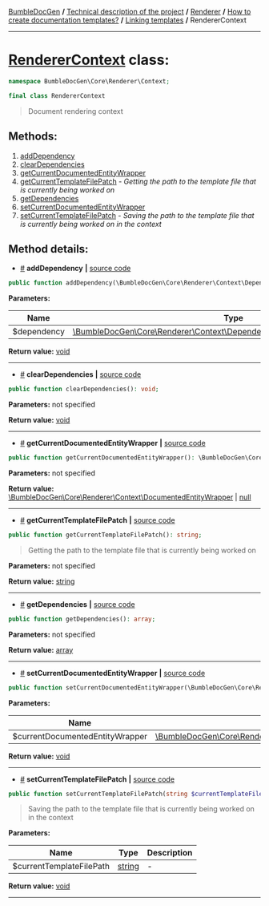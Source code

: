 <!-- {% raw %} -->
<embed> <a href="/docs/README.md">BumbleDocGen</a> <b>/</b> <a href="/docs/tech/readme.md">Technical description of the project</a> <b>/</b> <a href="/docs/tech/3.renderer/readme.md">Renderer</a> <b>/</b> <a href="/docs/tech/3.renderer/01_templates.md">How to create documentation templates?</a> <b>/</b> <a href="/docs/tech/3.renderer/templatesLinking.md">Linking templates</a> <b>/</b> RendererContext<hr> </embed>

<h1>
    <a href="https://github.com/bumble-tech/bumble-doc-gen/blob/master/src/Core/Renderer/Context/RendererContext.php#L12">RendererContext</a> class:
</h1>





```php
namespace BumbleDocGen\Core\Renderer\Context;

final class RendererContext
```

<blockquote>Document rendering context</blockquote>







<h2>Methods:</h2>

<ol>
<li>
    <a href="#madddependency">addDependency</a>
    </li>
<li>
    <a href="#mcleardependencies">clearDependencies</a>
    </li>
<li>
    <a href="#mgetcurrentdocumentedentitywrapper">getCurrentDocumentedEntityWrapper</a>
    </li>
<li>
    <a href="#mgetcurrenttemplatefilepatch">getCurrentTemplateFilePatch</a>
    - <i>Getting the path to the template file that is currently being worked on</i></li>
<li>
    <a href="#mgetdependencies">getDependencies</a>
    </li>
<li>
    <a href="#msetcurrentdocumentedentitywrapper">setCurrentDocumentedEntityWrapper</a>
    </li>
<li>
    <a href="#msetcurrenttemplatefilepatch">setCurrentTemplateFilePatch</a>
    - <i>Saving the path to the template file that is currently being worked on in the context</i></li>
</ol>







<h2>Method details:</h2>

<div class='method_description-block'>

<ul>
<li><a name="madddependency" href="#madddependency">#</a>
 <b>addDependency</b>
    <b>|</b> <a href="https://github.com/bumble-tech/bumble-doc-gen/blob/master/src/Core/Renderer/Context/RendererContext.php#L53">source code</a></li>
</ul>

```php
public function addDependency(\BumbleDocGen\Core\Renderer\Context\Dependency\RendererDependencyInterface $dependency): void;
```



<b>Parameters:</b>

<table>
    <thead>
    <tr>
        <th>Name</th>
        <th>Type</th>
        <th>Description</th>
    </tr>
    </thead>
    <tbody>
            <tr>
            <td>$dependency</td>
            <td><a href='https://github.com/bumble-tech/bumble-doc-gen/blob/master/src/Core/Renderer/Context/Dependency/RendererDependencyInterface.php'>\BumbleDocGen\Core\Renderer\Context\Dependency\RendererDependencyInterface</a></td>
            <td>-</td>
        </tr>
        </tbody>
</table>

<b>Return value:</b> <a href='https://www.php.net/manual/en/language.types.void.php'>void</a>


</div>
<hr>
<div class='method_description-block'>

<ul>
<li><a name="mcleardependencies" href="#mcleardependencies">#</a>
 <b>clearDependencies</b>
    <b>|</b> <a href="https://github.com/bumble-tech/bumble-doc-gen/blob/master/src/Core/Renderer/Context/RendererContext.php#L48">source code</a></li>
</ul>

```php
public function clearDependencies(): void;
```



<b>Parameters:</b> not specified

<b>Return value:</b> <a href='https://www.php.net/manual/en/language.types.void.php'>void</a>


</div>
<hr>
<div class='method_description-block'>

<ul>
<li><a name="mgetcurrentdocumentedentitywrapper" href="#mgetcurrentdocumentedentitywrapper">#</a>
 <b>getCurrentDocumentedEntityWrapper</b>
    <b>|</b> <a href="https://github.com/bumble-tech/bumble-doc-gen/blob/master/src/Core/Renderer/Context/RendererContext.php#L43">source code</a></li>
</ul>

```php
public function getCurrentDocumentedEntityWrapper(): \BumbleDocGen\Core\Renderer\Context\DocumentedEntityWrapper|null;
```



<b>Parameters:</b> not specified

<b>Return value:</b> <a href='https://github.com/bumble-tech/bumble-doc-gen/blob/master/src/Core/Renderer/Context/DocumentedEntityWrapper.php'>\BumbleDocGen\Core\Renderer\Context\DocumentedEntityWrapper</a> | <a href='https://www.php.net/manual/en/language.types.null.php'>null</a>


</div>
<hr>
<div class='method_description-block'>

<ul>
<li><a name="mgetcurrenttemplatefilepatch" href="#mgetcurrenttemplatefilepatch">#</a>
 <b>getCurrentTemplateFilePatch</b>
    <b>|</b> <a href="https://github.com/bumble-tech/bumble-doc-gen/blob/master/src/Core/Renderer/Context/RendererContext.php#L32">source code</a></li>
</ul>

```php
public function getCurrentTemplateFilePatch(): string;
```

<blockquote>Getting the path to the template file that is currently being worked on</blockquote>

<b>Parameters:</b> not specified

<b>Return value:</b> <a href='https://www.php.net/manual/en/language.types.string.php'>string</a>


</div>
<hr>
<div class='method_description-block'>

<ul>
<li><a name="mgetdependencies" href="#mgetdependencies">#</a>
 <b>getDependencies</b>
    <b>|</b> <a href="https://github.com/bumble-tech/bumble-doc-gen/blob/master/src/Core/Renderer/Context/RendererContext.php#L58">source code</a></li>
</ul>

```php
public function getDependencies(): array;
```



<b>Parameters:</b> not specified

<b>Return value:</b> <a href='https://www.php.net/manual/en/language.types.array.php'>array</a>


</div>
<hr>
<div class='method_description-block'>

<ul>
<li><a name="msetcurrentdocumentedentitywrapper" href="#msetcurrentdocumentedentitywrapper">#</a>
 <b>setCurrentDocumentedEntityWrapper</b>
    <b>|</b> <a href="https://github.com/bumble-tech/bumble-doc-gen/blob/master/src/Core/Renderer/Context/RendererContext.php#L37">source code</a></li>
</ul>

```php
public function setCurrentDocumentedEntityWrapper(\BumbleDocGen\Core\Renderer\Context\DocumentedEntityWrapper $currentDocumentedEntityWrapper): void;
```



<b>Parameters:</b>

<table>
    <thead>
    <tr>
        <th>Name</th>
        <th>Type</th>
        <th>Description</th>
    </tr>
    </thead>
    <tbody>
            <tr>
            <td>$currentDocumentedEntityWrapper</td>
            <td><a href='https://github.com/bumble-tech/bumble-doc-gen/blob/master/src/Core/Renderer/Context/DocumentedEntityWrapper.php'>\BumbleDocGen\Core\Renderer\Context\DocumentedEntityWrapper</a></td>
            <td>-</td>
        </tr>
        </tbody>
</table>

<b>Return value:</b> <a href='https://www.php.net/manual/en/language.types.void.php'>void</a>


</div>
<hr>
<div class='method_description-block'>

<ul>
<li><a name="msetcurrenttemplatefilepatch" href="#msetcurrenttemplatefilepatch">#</a>
 <b>setCurrentTemplateFilePatch</b>
    <b>|</b> <a href="https://github.com/bumble-tech/bumble-doc-gen/blob/master/src/Core/Renderer/Context/RendererContext.php#L24">source code</a></li>
</ul>

```php
public function setCurrentTemplateFilePatch(string $currentTemplateFilePath): void;
```

<blockquote>Saving the path to the template file that is currently being worked on in the context</blockquote>

<b>Parameters:</b>

<table>
    <thead>
    <tr>
        <th>Name</th>
        <th>Type</th>
        <th>Description</th>
    </tr>
    </thead>
    <tbody>
            <tr>
            <td>$currentTemplateFilePath</td>
            <td><a href='https://www.php.net/manual/en/language.types.string.php'>string</a></td>
            <td>-</td>
        </tr>
        </tbody>
</table>

<b>Return value:</b> <a href='https://www.php.net/manual/en/language.types.void.php'>void</a>


</div>
<hr>

<!-- {% endraw %} -->